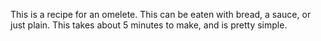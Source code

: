 This is a recipe for an omelete. This can be eaten with bread, a sauce, or just plain. This takes about 5 minutes to make, and is pretty simple.
